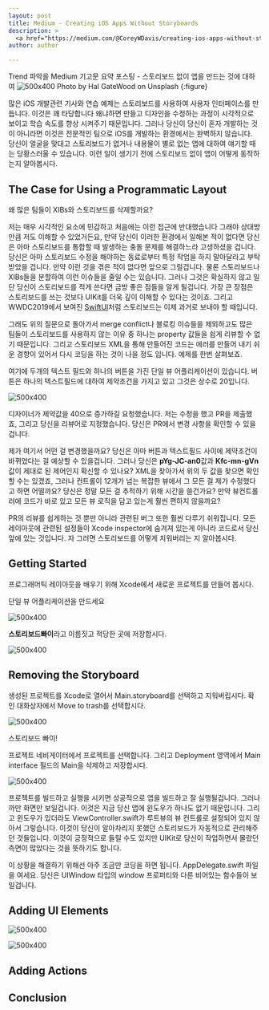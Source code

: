 ```yaml
---
layout: post
title: Medium - Creating iOS Apps Without Storyboards
description: >
  <a href="https://medium.com/@CoreyWDavis/creating-ios-apps-without-storyboards-42a63c50756f">원문 - Corey Davis</a>
author: author

---
```


Trend 파악을 Medium 기고문 요약 포스팅 - 스토리보드 없이 앱을 만드는 것에 대하여
![500x400](https://miro.medium.com/max/4800/0*K8rWnbOWCze7_QJ1)
Photo by Hal GateWood on Unsplash
{:figure}

많은 iOS 개발관련 기사와 연습 예제는 스토리보드를 사용하여 사용자 인터페이스를 만듭니다. 이것은 꽤 타당합니다 왜냐하면 만들고 디자인을 수정하는 과정이 시각적으로 보이고 학습 속도를 향상 시켜주기 때문입니다. 그러나 당신이 당신이 혼자 개발하는 것이 아니라면 이것은 전문적인 팀으로 iOS를 개발하는 환경에서는 완벽하지 않습니다. 당신이 얼굴을 맞대고 스토리보드가 없거나 내용물이 별로 없는 앱에 대하여 얘기할 때는 당황스러울 수 있습니다. 이런 일이 생기기 전에 스토리보드 없이 앱이 어떻게 동작하는지 알아봅시다.

## The Case for Using a Programmatic Layout
왜 많은 팀들이 XIBs와 스토리보드를 삭제할까요?

저는 매우 시각적인 요소에 민감하고 처음에는 이런 접근에 반대했습니다 그래야 상대방만큼 저도 이해할 수 있었거든요, 만약 당신이 이러한 환경에서 일해본 적이 없다면 당신은 아마 스토리보드를 통합할 때 발생하는 충돌 문제를 해결하느라 고생하셨을 겁니다. 당신은 아마 스토리보드 수정을 해야하는 동료로부터 특정 작업을 하지 말아달라고 부탁받았을 겁니다. 만약 이런 것을 겪은 적이 없다면 앞으로 그럴겁니다. 물론 스토리보드나 XIBs들을 분할하여 이런 이슈들을 줄일 수는 있습니다. 그러나 그것은 확실하지 않고 일단 당신이 스토리보드를 적게 쓴다면 금방 좋은 점들을 알게 될겁니다. 가장 큰 장점은 스토리보드를 쓰는 것보다 UIKit를 더욱 깊이 이해할 수 있다는 것이죠. 그리고 WWDC2019에서 보여진 <a href=" https://developer.apple.com/xcode/swiftui/?source=post_page---------------------------">SwiftUI</a>처럼 스토리보드는 이제 과거로 보내야 할 때입니다.

그래도 위의 질문으로 돌아가서 merge conflict나 블로킹 이슈들을 제외하고도 많은 팀들이 스토리보드를 사용하지 않는 이유 중 하나는 property 값들을 쉽게 리뷰할 수 없기 때문입니다. 그리고 스토리보드 XML을 통해 만들어진 코드는 에러를 만들어 내기 쉬운 경향이 있어서 다시 코딩을 하는 것이 나을 정도 입니다. 예제를 한번 살펴보죠.

여기에 두개의 텍스트 필드와 하나의 버튼을 가진 단일 뷰 어플리케이션이 있습니다. 버튼은 하나의 텍스트필드에 대하여 제약조건을 가지고 있고 그것은 상수로 20입니다.

![500x400](https://miro.medium.com/max/1188/1*DhFcaJAiLLfLSS5O3EkEPQ.png)

디자이너가 제약값을 40으로 증가하길 요청했습니다. 저는 수정을 했고 PR을 제출했죠, 그리고 당신을 리뷰어로 지정했습니다. 당신은 PR에서 변경 사항을 확인할 수 있을겁니다.

제가 여기서 어떤 걸 변경했을까요? 당신은 아마 버튼과 텍스트필드 사이에 제약조건이 바뀌었다는 걸 예상할 수 있을겁니다. 그러나 당신은 <b>pYg-JC-an0</b>값과 <b>Kfc-mn-gVn</b>값이 제대로 된 제어인지 확신할 수 있나요? XML을 찾아가서 위의 두 값을 찾으면 확인할 수는 있겠죠, 그러나 컨트롤이 12개가 넘는 복잡한 뷰에서 그 모든 걸 제가 수정했다고 하면 어떨까요? 당신은 정말 모든 걸 추적하기 위해 시간을 쓸건가요? 만약 뷰컨트롤러에 코드가 바로 있고 모든 뷰 로직을 담고 있는게 훨씬 편하지 않을까요?

PR의 리뷰를 쉽게하는 것 뿐만 아니라 관련된 버그 또한 훨씬 다루기 쉬워집니다. 모든 레이아웃에 관련된 설정들이 Xcode inspector에 숨겨져 있는게 아니라 코드로서 당신 앞에 있는 것입니다. 자 그러면 스토리보드를 어떻게 치워버리는 지 알아봅시다.

## Getting Started
프로그래머틱 레이아웃을 배우기 위해 Xcode에서 새로운 프로젝트를 만들어 봅시다.

단일 뷰 어플리케이션을 만드세요


![500x400](https://miro.medium.com/max/1400/1*IyNHJn7Qh9vHhBFseak6ew.png)

<b>스토리보드빠이</b>라고 이름짓고 적당한 곳에 저장합시다.

![500x400](https://miro.medium.com/max/1400/1*jyzovSoBjBMn_BKH8Wsvuw.png)

## Removing the Storyboard

생성된 프로젝트를 Xcode로 열어서 Main.storyboard를 선택하고 지워버립시다. 확인 대화상자에서 Move to trash를 선택합시다.

![500x400](https://miro.medium.com/max/1400/1*jqTGnQXSz8JEpHB--kU9nQ.png)

스토리보드 빠이!

프로젝트 네비게이터에서 프로젝트를 선택합니다. 그리고 Deployment 영역에서 Main interface 필드의 Main을 삭제하고 저장합시다.

![500x400](https://miro.medium.com/max/1400/1*fHCVF3Y7ryMCreD1cIa_FA.png)

프로젝트를 빌드하고 실행을 시키면 성공적으로 앱을 빌드하고 잘 실행될겁니다. 그러나 까만 화면만 보일겁니다. 이것은 지금 당신 앱에 윈도우가 하나도 없기 때문입니다. 그리고 윈도우가 있더라도 ViewController.swift가 루트뷰의 뷰 컨트롤로 설정되어 있지 않아서 그렇습니다. 이것이 당신이 알아차리지 못했던 스토리보드가 자동적으로 관리해주던 것들입니다. 이것이 긍정적으로 들릴 수도 있지만 UIKit로 당신이 작업하면서 몰랐던 측면이 많았다는 것을 뜻하기도 합니다.

이 상황을 해결하기 위해선 아주 조금만 코딩을 하면 됩니다. AppDelegate.swift 파일을 여세요. 당신은 UIWindow 타입의 window 프로퍼티와 다른 비어있는 함수들이 보일겁니다.

## Adding UI Elements

![500x400](https://miro.medium.com/max/1400/1*jyzovSoBjBMn_BKH8Wsvuw.png)

![500x400](https://miro.medium.com/max/1400/1*jyzovSoBjBMn_BKH8Wsvuw.png)

## Adding Actions

## Conclusion
